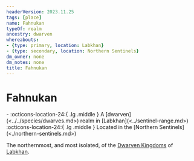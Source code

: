 ```yaml
---
headerVersion: 2023.11.25
tags: [place]
name: Fahnukan
typeOf: realm
ancestry: dwarven
whereabouts:
- {type: primary, location: Labkhan}
- {type: secondary, location: Northern Sentinels}
dm_owner: none
dm_notes: none
title: Fahnukan
---
```

# Fahnukan
<div class="grid cards ext-narrow-margin ext-one-column" markdown>
-    :octicons-location-24:{ .lg .middle } A [dwarven](<../../species/dwarves.md>) realm in [Labkhan](<../sentinel-range.md>)  
    :octicons-location-24:{ .lg .middle } Located in the [Northern Sentinels](<./northern-sentinels.md>)  
</div>


The northernmost, and most isolated, of the [Dwarven Kingdoms](<../central-highlands/dwarven-kingdoms/dwarven-kingdoms.md>) of [Labkhan](<../sentinel-range.md>). 


